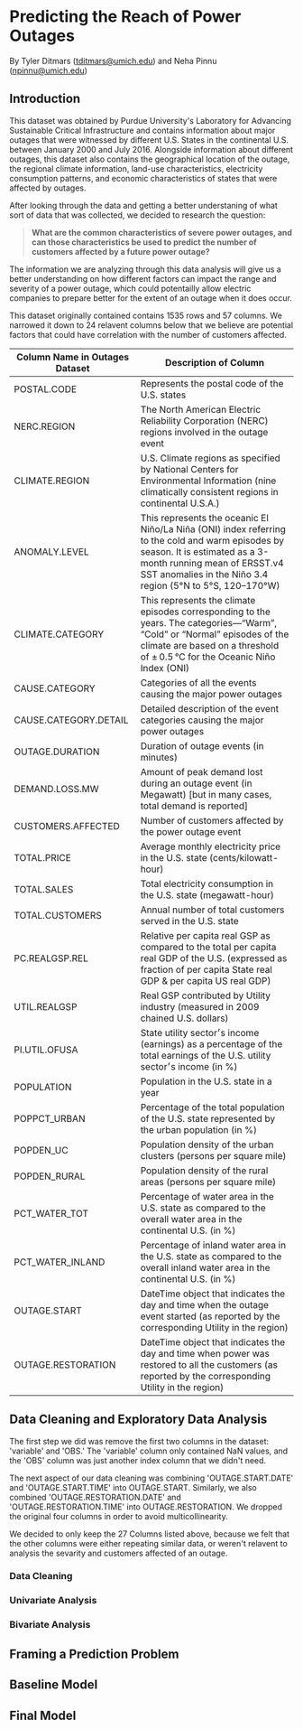 # Predicting the Reach of Power Outages

By Tyler Ditmars (tditmars@umich.edu) and Neha Pinnu (npinnu@umich.edu)

## Introduction
This dataset was obtained by Purdue University's Laboratory for Advancing Sustainable Critical Infrastructure and contains information about major outages that were witnessed by different U.S. States in the continental U.S. between January 2000 and July 2016. Alongside information about different outages, this dataset also contains the geographical location of the outage, the regional climate information, land-use characteristics, electricity consumption patterns, and economic characteristics of states that were affected by outages.

After looking through the data and getting a better understaning of what sort of data that was collected, we decided to research the question:

>**What are the common characteristics of severe power outages, and can those characteristics be used to predict the number of customers affected by a future power outage?**

The information we are analyzing through this data analysis will give us a better understanding on how different factors can impact the range and severity of a power outage, which could potentailly allow electric companies to prepare better for the extent of an outage when it does occur.

This dataset originally contained contains 1535 rows and 57 columns. We narrowed it down to 24 relavent columns below that we believe are potential factors that could have correlation with the number of customers affected. 

| Column Name in Outages Dataset | Description of Column |
|--------|--------------|
| POSTAL.CODE | Represents the postal code of the U.S. states|
| NERC.REGION | The North American Electric Reliability Corporation (NERC) regions involved in the outage event|
| CLIMATE.REGION | U.S. Climate regions as specified by National Centers for Environmental Information (nine climatically consistent regions in continental U.S.A.)|
| ANOMALY.LEVEL | This represents the oceanic El Niño/La Niña (ONI) index referring to the cold and warm episodes by season. It is estimated as a 3-month running mean of ERSST.v4 SST anomalies in the Niño 3.4 region (5°N to 5°S, 120–170°W) |
| CLIMATE.CATEGORY | This represents the climate episodes corresponding to the years. The categories—“Warm”, “Cold” or “Normal” episodes of the climate are based on a threshold of ± 0.5 °C for the Oceanic Niño Index (ONI) |
| CAUSE.CATEGORY | Categories of all the events causing the major power outages |
| CAUSE.CATEGORY.DETAIL | Detailed description of the event categories causing the major power outages |
| OUTAGE.DURATION |	Duration of outage events (in minutes) |
| DEMAND.LOSS.MW | Amount of peak demand lost during an outage event (in Megawatt) [but in many cases, total demand is reported] |
| CUSTOMERS.AFFECTED| Number of customers affected by the power outage event |
| TOTAL.PRICE |	Average monthly electricity price in the U.S. state (cents/kilowatt-hour) |
| TOTAL.SALES | Total electricity consumption in the U.S. state (megawatt-hour)|
| TOTAL.CUSTOMERS |	Annual number of total customers served in the U.S. state |
| PC.REALGSP.REL | Relative per capita real GSP as compared to the total per capita real GDP of the U.S. (expressed as fraction of per capita State real GDP & per capita US real GDP) |
| UTIL.REALGSP | Real GSP contributed by Utility industry (measured in 2009 chained U.S. dollars) |
| PI.UTIL.OFUSA | State utility sector׳s income (earnings) as a percentage of the total earnings of the U.S. utility sector׳s income (in %) |
| POPULATION| Population in the U.S. state in a year |
| POPPCT_URBAN | Percentage of the total population of the U.S. state represented by the urban population (in %) |
| POPDEN_UC | Population density of the urban clusters (persons per square mile) |
| POPDEN_RURAL | Population density of the rural areas (persons per square mile) |
| PCT_WATER_TOT | Percentage of water area in the U.S. state as compared to the overall water area in the continental U.S. (in %) |
| PCT_WATER_INLAND | Percentage of inland water area in the U.S. state as compared to the overall inland water area in the continental U.S. (in %) |
| OUTAGE.START | DateTime object that indicates the day and time when the outage event started (as reported by the corresponding Utility in the region) |
| OUTAGE.RESTORATION | DateTime object that indicates the day and time when power was restored to all the customers (as reported by the corresponding Utility in the region) |

## Data Cleaning and Exploratory Data Analysis
The first step we did was remove the first two columns in the dataset: 'variable' and 'OBS.' The 'variable' column only contained NaN values, and the 'OBS' column was just another index column that we didn't need.

The next aspect of our data cleaning was combining 'OUTAGE.START.DATE' and 'OUTAGE.START.TIME' into OUTAGE.START. Similarly, we also combined 'OUTAGE.RESTORATION.DATE' and 'OUTAGE.RESTORATION.TIME' into OUTAGE.RESTORATION. We dropped the original four columns in order to avoid multicollinearity.

We decided to only keep the 27 Columns listed above, because we felt that the other columns were either repeating similar data, or weren't relavent to analysis the sevarity and customers affected of an outage.


### Data Cleaning

### Univariate Analysis

### Bivariate Analysis

## Framing a Prediction Problem

## Baseline Model

## Final Model